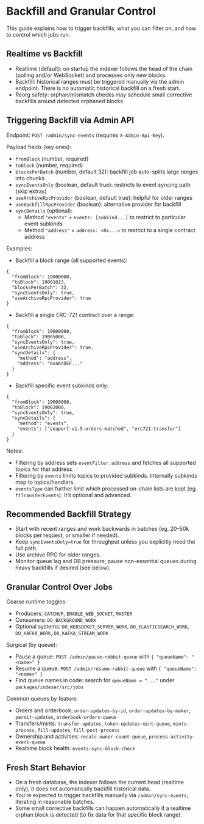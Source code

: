 # Backfill and Granular Control

This guide explains how to trigger backfills, what you can filter on, and how to control which jobs run.

## Realtime vs Backfill

- Realtime (default): on startup the indexer follows the head of the chain (polling and/or WebSocket) and processes only new blocks.
- Backfill: historical ranges must be triggered manually via the admin endpoint. There is no automatic historical backfill on a fresh start.
- Reorg safety: orphan/mismatch checks may schedule small corrective backfills around detected orphaned blocks.

## Triggering Backfill via Admin API

Endpoint: `POST /admin/sync-events` (requires `X-Admin-Api-Key`).

Payload fields (key ones):

- `fromBlock` (number, required)
- `toBlock` (number, required)
- `blocksPerBatch` (number, default 32): backfill job auto-splits large ranges into chunks
- `syncEventsOnly` (boolean, default true): restricts to event syncing path (skip extras)
- `useArchiveRpcProvider` (boolean, default true): helpful for older ranges
- `useBackfillRpcProvider` (boolean): alternative provider for backfill
- `syncDetails` (optional):
  - Method `"events"` + `events: [subkind...]` to restrict to particular event subkinds
  - Method `"address"` + `address: <0x...>` to restrict to a single contract address

Examples:

- Backfill a block range (all supported events):
```
{
  "fromBlock": 19000000,
  "toBlock": 19001023,
  "blocksPerBatch": 32,
  "syncEventsOnly": true,
  "useArchiveRpcProvider": true
}
```

- Backfill a single ERC-721 contract over a range:
```
{
  "fromBlock": 19000000,
  "toBlock": 19005000,
  "syncEventsOnly": true,
  "useArchiveRpcProvider": true,
  "syncDetails": {
    "method": "address",
    "address": "0xabcDEF..."
  }
}
```

- Backfill specific event subkinds only:
```
{
  "fromBlock": 19000000,
  "toBlock": 19002000,
  "syncEventsOnly": true,
  "syncDetails": {
    "method": "events",
    "events": ["seaport-v1.5-orders-matched", "erc721-transfer"]
  }
}
```

Notes:

- Filtering by address sets `eventFilter.address` and fetches all supported topics for that address.
- Filtering by `events` limits topics to provided subkinds. Internally subkinds map to topics/handlers.
- `eventsType` can further limit which processed on-chain lists are kept (eg. `ftTransferEvents`). It’s optional and advanced.

## Recommended Backfill Strategy

- Start with recent ranges and work backwards in batches (eg. 20–50k blocks per request, or smaller if needed).
- Keep `syncEventsOnly=true` for throughput unless you explicitly need the full path.
- Use archive RPC for older ranges.
- Monitor queue lag and DB pressure; pause non-essential queues during heavy backfills if desired (see below).

## Granular Control Over Jobs

Coarse runtime toggles:

- Producers: `CATCHUP`, `ENABLE_WEB_SOCKET`, `MASTER`
- Consumers: `DO_BACKGROUND_WORK`
- Optional systems: `DO_WEBSOCKET_SERVER_WORK`, `DO_ELASTICSEARCH_WORK`, `DO_KAFKA_WORK`, `DO_KAFKA_STREAM_WORK`

Surgical (by queue):

- Pause a queue: `POST /admin/pause-rabbit-queue` with `{ "queueName": "<name>" }`
- Resume a queue: `POST /admin/resume-rabbit-queue` with `{ "queueName": "<name>" }`
- Find queue names in code: search for `queueName = "..."` under `packages/indexer/src/jobs`

Common queues by feature:

- Orders and orderbook: `order-updates-by-id`, `order-updates-by-maker`, `permit-updates`, `orderbook-orders-queue`
- Transfers/mints: `transfer-updates`, `token-updates-mint-queue`, `mints-process`, `fill-updates`, `fill-post-process`
- Ownership and activities: `recalc-owner-count-queue`, `process-activity-event-queue`
- Realtime block health: `events-sync-block-check`

## Fresh Start Behavior

- On a fresh database, the indexer follows the current head (realtime only); it does not automatically backfill historical data.
- You’re expected to trigger backfills manually via `/admin/sync-events`, iterating in reasonable batches.
- Some small corrective backfills can happen automatically if a realtime orphan block is detected (to fix data for that specific block range).

